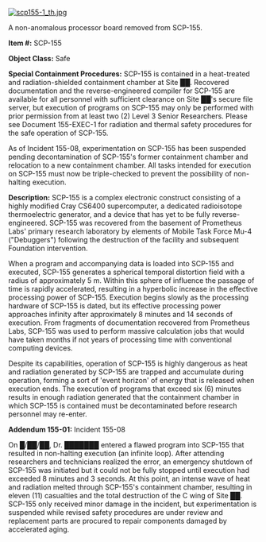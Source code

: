 [![scp155-1_th.jpg](http://scp-wiki.wdfiles.com/local--files/scp-155/scp155-1_th.jpg)](http://scp-wiki.wdfiles.com/local--files/scp-155/scp155-1.jpg)

A non-anomalous processor board removed from SCP-155.

**Item #:** SCP-155

**Object Class:** Safe

**Special Containment Procedures:** SCP-155 is contained in a heat-treated and radiation-shielded containment chamber at Site ██. Recovered documentation and the reverse-engineered compiler for SCP-155 are available for all personnel with sufficient clearance on Site ██'s secure file server, but execution of programs on SCP-155 may only be performed with prior permission from at least two (2) Level 3 Senior Researchers. Please see Document 155-EXEC-1 for radiation and thermal safety procedures for the safe operation of SCP-155.

As of Incident 155-08, experimentation on SCP-155 has been suspended pending decontamination of SCP-155's former containment chamber and relocation to a new containment chamber. All tasks intended for execution on SCP-155 must now be triple-checked to prevent the possibility of non-halting execution.

**Description:** SCP-155 is a complex electronic construct consisting of a highly modified Cray CS6400 supercomputer, a dedicated radioisotope thermoelectric generator, and a device that has yet to be fully reverse-engineered. SCP-155 was recovered from the basement of Prometheus Labs' primary research laboratory by elements of Mobile Task Force Mu-4 ("Debuggers") following the destruction of the facility and subsequent Foundation intervention.

When a program and accompanying data is loaded into SCP-155 and executed, SCP-155 generates a spherical temporal distortion field with a radius of approximately 5 m. Within this sphere of influence the passage of time is rapidly accelerated, resulting in a hyperbolic increase in the effective processing power of SCP-155. Execution begins slowly as the processing hardware of SCP-155 is dated, but its effective processing power approaches infinity after approximately 8 minutes and 14 seconds of execution. From fragments of documentation recovered from Prometheus Labs, SCP-155 was used to perform massive calculation jobs that would have taken months if not years of processing time with conventional computing devices.

Despite its capabilities, operation of SCP-155 is highly dangerous as heat and radiation generated by SCP-155 are trapped and accumulate during operation, forming a sort of 'event horizon' of energy that is released when execution ends. The execution of programs that exceed six (6) minutes results in enough radiation generated that the containment chamber in which SCP-155 is contained must be decontaminated before research personnel may re-enter.

**Addendum 155-01:** Incident 155-08

On █/██/██, Dr. ███████ entered a flawed program into SCP-155 that resulted in non-halting execution (an infinite loop). After attending researchers and technicians realized the error, an emergency shutdown of SCP-155 was initiated but it could not be fully stopped until execution had exceeded 8 minutes and 3 seconds. At this point, an intense wave of heat and radiation melted through SCP-155's containment chamber, resulting in eleven (11) casualties and the total destruction of the C wing of Site ██. SCP-155 only received minor damage in the incident, but experimentation is suspended while revised safety procedures are under review and replacement parts are procured to repair components damaged by accelerated aging.